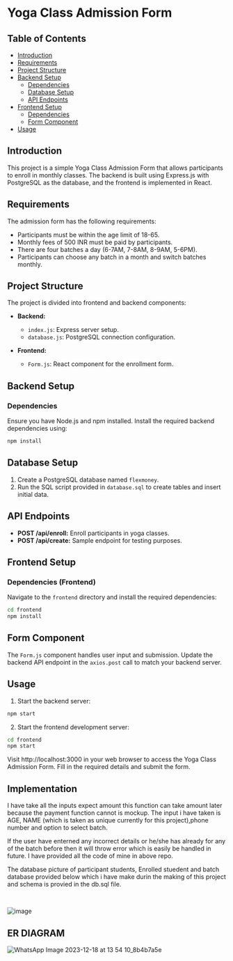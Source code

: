 # Yoga Class Admission Form

## Table of Contents

- [Introduction](#introduction)
- [Requirements](#requirements)
- [Project Structure](#project-structure)
- [Backend Setup](#backend-setup)
  - [Dependencies](#dependencies)
  - [Database Setup](#database-setup)
  - [API Endpoints](#api-endpoints)
- [Frontend Setup](#frontend-setup)
  - [Dependencies](#dependencies-frontend)
  - [Form Component](#form-component)
- [Usage](#usage)

## Introduction

This project is a simple Yoga Class Admission Form that allows participants to enroll in monthly classes. The backend is built using Express.js with PostgreSQL as the database, and the frontend is implemented in React.

## Requirements

The admission form has the following requirements:

- Participants must be within the age limit of 18-65.
- Monthly fees of 500 INR must be paid by participants.
- There are four batches a day (6-7AM, 7-8AM, 8-9AM, 5-6PM).
- Participants can choose any batch in a month and switch batches monthly.

## Project Structure

The project is divided into frontend and backend components:

- **Backend:**
  - `index.js`: Express server setup.
  - `database.js`: PostgreSQL connection configuration.
 
- **Frontend:**
  - `Form.js`: React component for the enrollment form.

## Backend Setup

### Dependencies

Ensure you have Node.js and npm installed. Install the required backend dependencies using:

```bash
npm install
```

## Database Setup

1. Create a PostgreSQL database named `flexmoney`.
2. Run the SQL script provided in `database.sql` to create tables and insert initial data.

## API Endpoints

- **POST /api/enroll:** Enroll participants in yoga classes.
- **POST /api/create:** Sample endpoint for testing purposes.

## Frontend Setup

### Dependencies (Frontend)

Navigate to the `frontend` directory and install the required dependencies:

```bash
cd frontend
npm install
```

## Form Component

The `Form.js` component handles user input and submission. Update the backend API endpoint in the `axios.post` call to match your backend server.

## Usage

1. Start the backend server:

```bash
npm start
```

2. Start the frontend development server:
```bash
cd frontend
npm start
```

Visit http://localhost:3000 in your web browser to access the Yoga Class Admission Form. Fill in the required details and submit the form.

## Implementation

I have take all the inputs expect amount this function can take amount later because the payment function cannot is mockup. The input i have taken is AGE, NAME (which is taken as unique currently for this project),phone number and option to select batch.

If the user have enterned any incorrect details or he/she has already for any of the batch before then it will throw error which is easily be handled in future. I have provided all the code of mine in above repo.

The database picture of participant students, Enrolled stuedent and batch database provided below which i have make durin the making of this project and schema is provied in the db.sql file.
 
<br>

![image](https://github.com/rohit-gupta09/flexback/assets/79755153/4cc934dc-547c-407f-ac21-0ff57a988d2b)
<br>

## ER DIAGRAM

![WhatsApp Image 2023-12-18 at 13 54 10_8b4b7a5e](https://github.com/rohit-gupta09/flexback/assets/79755153/68bf0883-ee30-4c02-86d2-b2d22d63ad4f)

